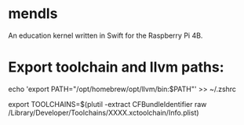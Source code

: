 # mendls
An education kernel written in Swift for the Raspberry Pi 4B.

# Export toolchain and llvm paths:

echo 'export PATH="/opt/homebrew/opt/llvm/bin:$PATH"' >> ~/.zshrc

export TOOLCHAINS=$(plutil -extract CFBundleIdentifier raw /Library/Developer/Toolchains/XXXX.xctoolchain/Info.plist)
